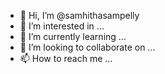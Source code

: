 - 👋 Hi, I’m @samhithasampelly
- 👀 I’m interested in ...
- 🌱 I’m currently learning ...
- 💞️ I’m looking to collaborate on ...
- 📫 How to reach me ...

<!---
samhithasampelly/samhithasampelly is a ✨ special ✨ repository because its `README.md` (this file) appears on your GitHub profile.
You can click the Preview link to take a look at your changes.
--->
